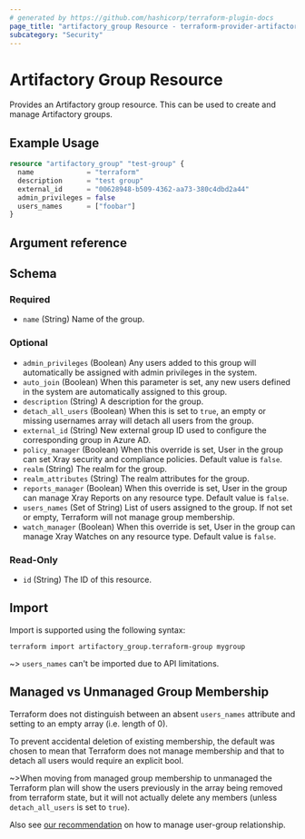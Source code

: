 ```yaml
---
# generated by https://github.com/hashicorp/terraform-plugin-docs
page_title: "artifactory_group Resource - terraform-provider-artifactory"
subcategory: "Security"
---
```

# Artifactory Group Resource

Provides an Artifactory group resource. This can be used to create and manage Artifactory groups.

## Example Usage

```terraform
resource "artifactory_group" "test-group" {
  name             = "terraform"
  description      = "test group"
  external_id      = "00628948-b509-4362-aa73-380c4dbd2a44"
  admin_privileges = false
  users_names      = ["foobar"]
}
```

## Argument reference

<!-- schema generated by tfplugindocs -->
## Schema

### Required

- `name` (String) Name of the group.

### Optional

- `admin_privileges` (Boolean) Any users added to this group will automatically be assigned with admin privileges in the system.
- `auto_join` (Boolean) When this parameter is set, any new users defined in the system are automatically assigned to this group.
- `description` (String) A description for the group.
- `detach_all_users` (Boolean) When this is set to `true`, an empty or missing usernames array will detach all users from the group.
- `external_id` (String) New external group ID used to configure the corresponding group in Azure AD.
- `policy_manager` (Boolean) When this override is set, User in the group can set Xray security and compliance policies. Default value is `false`.
- `realm` (String) The realm for the group.
- `realm_attributes` (String) The realm attributes for the group.
- `reports_manager` (Boolean) When this override is set, User in the group can manage Xray Reports on any resource type. Default value is `false`.
- `users_names` (Set of String) List of users assigned to the group. If not set or empty, Terraform will not manage group membership.
- `watch_manager` (Boolean) When this override is set, User in the group can manage Xray Watches on any resource type. Default value is `false`.

### Read-Only

- `id` (String) The ID of this resource.

## Import

Import is supported using the following syntax:

```shell
terraform import artifactory_group.terraform-group mygroup
```

~> `users_names` can't be imported due to API limitations.

## Managed vs Unmanaged Group Membership

Terraform does not distinguish between an absent `users_names` attribute and setting to an empty array (i.e. length of 0).

To prevent accidental deletion of existing membership, the default was chosen to mean that Terraform does not manage membership and that to detach all users would require an explicit bool.

~>When moving from managed group membership to unmanaged the Terraform plan will show the users previously in the array
being removed from terraform state, but it will not actually delete any members (unless `detach_all_users` is set to `true`).

Also see [our recommendation](guides/user_group.md) on how to manage user-group relationship.
